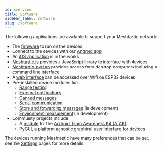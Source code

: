 ```yaml
---
id: overview
title: Software
sidebar_label: Software
slug: /software
---
```


The following applications are available to support your Meshtastic network:

- The [firmware](/docs/software/device/device-firmware) to run on the devices
- Connect to the devices with our [Android app](/docs/software/android/android-installation)
- An [iOS application](/docs/software/ios/ios-development) is in the works
- [Meshtastic.js](/docs/software/js/getting-started) provides a JavaScript library to interface with devices
- [Meshtastic-python](/docs/software/python/python-installation) provides access from desktop computers including a command line interface
- A [web interface](/docs/software/web/web-app-software) can be accessed over Wifi on ESP32 devices
- Pre-installed device modules for:
  - [Range testing](/docs/software/modules/range-test-module)
  - [External notifications](/docs/software/modules/ext-notif-module)
  - [Canned messages](/docs/software/modules/canned-message-module)
  - [Serial communication](/docs/software/modules/serial-module)
  - [Store and forwarding messages](/docs/software/modules/store-forward-module) (in development)
  - [Environment measurement](/docs/software/modules/environment-module) (in development)
- Community projects include:
  - A [module](/docs/software/community/community-atak) for the [Android Team Awareness Kit (ATAK)](https://play.google.com/store/apps/details?id=com.atakmap.app.civ)
  - [PyGUI](/docs/software/community/community-pygui), a platform agnostic graphical user interface for devices

The devices running Meshtastic have many preferences that can be set, see the [Settings](/docs/settings) pages for more details.
